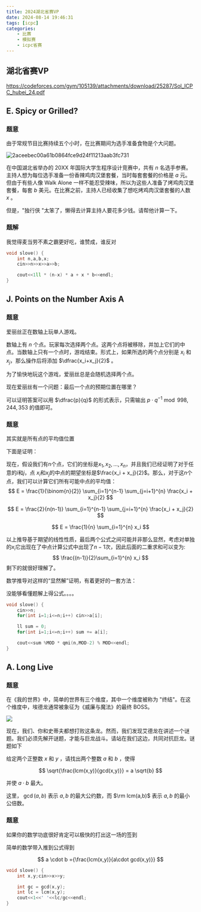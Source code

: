 ```yaml
---
title: 2024湖北省赛VP
date: 2024-08-14 19:46:31
tags: [icpc]
categories: 
	- 比赛
	- 模拟赛
	- icpc省赛
---
```


## 湖北省赛VP

https://codeforces.com/gym/105139/attachments/download/25287/Sol_ICPC_hubei_24.pdf

## E. Spicy or Grilled?

### 题意

<!--more-->

由于常规节目比赛持续五个小时，在比赛期间为选手准备食物是个大问题。

![2aceebec00a61b0864fce9d24f11213aab3fc731](https://s2.loli.net/2024/05/16/dSo98eMRGc1ntsD.png)

在中国湖北省举办的 20XX 年国际大学生程序设计竞赛中，共有 $n$ 名选手参赛。主持人想为每位选手准备一份香辣鸡肉汉堡套餐，当时每套套餐的价格是 $a$ 元。但由于有些人像 Walk Alone 一样不能忍受辣味，所以为这些人准备了烤鸡肉汉堡套餐，每套 $b$ 美元。在比赛之前，主持人已经收集了想吃烤鸡肉汉堡套餐的人数 $x$ 。

但是，"独行侠 "太笨了，懒得去计算主持人要花多少钱。请帮他计算一下。

### 题解

我觉得麦当劳不素之霸更好吃，谁赞成，谁反对

```cpp
void slove() {
	int n,a,b,x;
	cin>>n>>x>>a>>b;

	cout<<1ll * (n-x) * a + x * b<<endl;
}
```

## J. Points on the Number Axis A

### 题意

爱丽丝正在数轴上玩单人游戏。

数轴上有 $n$ 个点。玩家每次选择两个点。这两个点将被移除，并加上它们的中点。当数轴上只有一个点时，游戏结束。形式上，如果所选的两个点分别是 $x_i$ 和 $x_j$，那么操作后将添加 $\dfrac{x_i+x_j}{2}$ 。

为了愉快地玩这个游戏，爱丽丝总是会随机选择两个点。

现在爱丽丝有一个问题：最后一个点的预期位置在哪里？

可以证明答案可以用 $\dfrac{p}{q}$ 的形式表示，只需输出 $p\cdot q^{-1} \bmod 998,244,353$ 的值即可。

### 题意

其实就是所有点的平均值位置

下面是证明：

现在，假设我们有n个点，它们的坐标是$x_1, x_2, …, x_n$，并且我们已经证明了对于任意的$i$和$j$，点 $x_i$和$x_j$的中点的期望坐标是$\frac{x_i + x_j}{2}$。那么，对于这$n$个点，我们可以计算它们所有可能中点的平均值：
$$
E = \frac{1}{\binom{n}{2}} \sum_{i=1}^{n-1} \sum_{j=i+1}^{n} \frac{x_i + x_j}{2}
$$

$$
E = \frac{2}{n(n-1)} \sum_{i=1}^{n-1} \sum_{j=i+1}^{n} \frac{x_i + x_j}{2}
$$

$$
E = \frac{1}{n} \sum_{i=1}^{n} x_i
$$

以上推导基于期望的线性性质，最后两个公式之间可能并非那么显然，考虑对单独的$x_i$它出现在了中点计算公式中出现了$n-1$次，因此后面的二重求和可以变为:
$$
 \frac{(n-1)}{2}\sum_{i=1}^{n} x_i
$$
剩下的就很好理解了。

数学推导对这样的“显然解”证明，有着更好的一套方法：

没能够看懂题解上得公式。。。。

```cpp
void slove() {
	cin>>n;
	for(int i=1;i<=n;i++) cin>>a[i];

	ll sum = 0;
	for(int i=1;i<=n;i++) sum += a[i];

	cout<<sum %MOD * qmi(n,MOD-2) % MOD<<endl;
}
```

## A. Long Live

### 题意

在《我的世界》中，简单的世界有三个维度，其中一个维度被称为 "终结"。在这个维度中，埃德龙通常被象征为《威廉与魔法》的最终 BOSS。

![](https://s2.loli.net/2024/05/16/LFcsPo3IUThMG48.png)

现在，我们、你和史蒂夫都想打败这条龙。然而，我们发现艾德龙在讲述一个谜题。我们必须先解开谜题，才能与巨龙战斗。请站在我们这边，共同对抗巨龙。谜题如下

给定两个正整数 $x$ 和 $y$ ，请找出两个整数 $a$ 和 $b$ ，使得

$$
\sqrt{\frac{lcm(x,y)}{gcd(x,y)}} = a \sqrt{b}
$$

并使 $a \cdot b$ 最大。

这里， $\gcd(a,b)$ 表示 $a,b$ 的最大公约数，而 $\rm lcm(a,b)$ 表示 $a,b$ 的最小公倍数。

### 题意

如果你的数学功底很好肯定可以极快的打出这一场的签到

简单的数学带入推到公式得到

$$
a \cdot b ={\frac{lcm(x,y)}{a\cdot gcd(x,y)}}
$$

```cpp
void slove() {
	int x,y;cin>>x>>y;

	int gc = gcd(x,y);
	int lc = lcm(x,y);
	cout<<1<<' '<<lc/gc<<endl;
}
```